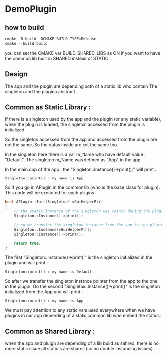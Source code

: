 # DemoPlugin

## how to build

```cpp
cmake -B build -DCMAKE_BUILD_TYPE=Release
cmake --build build
```

you can set the CMAKE var BUILD_SHARED_LIBS as ON 
if you want to have the common lib built in SHARED instead of STATIC

## Design

The app and the plugin are depending both of a static lib 
who contain The singleton and the plugina abstract

## Common as Static Library :

If there is a singleton used by the app and the plugin (or any static variable), 
when the plugin is loaded, the singleton accessed from the plugin is initialized.

So the singleton accessed from the app and accessed from the plugin are not the same.
So the datas inside are not the same too.

In the singleton here there is a var m_Name who have default value : "Default".
The singleton m_Name was defined as "App" in the app

In the main.cpp of the app : the "Singleton::Instance()->print();" will print :
```
Singleton::print() : my name is App
```

So if you go in APlugin in the common lib (who is the base class for plugin).
This code will be executed for each plugins :

```cpp
bool APlugin::Init(Singleton* vGuiHelperPtr)
{
	// the static instance of the singleton was reinit during the plugin loading
	Singleton::Instance()->print();

	// so we transfer the singleton instance from the app to the plugin
	Singleton::Instance(vGuiHelperPtr);
	Singleton::Instance()->print();

	return true;
}
```

The first "Singleton::Instance()->print()" is the singleton initialized in the plugin
and will print : 
```
Singleton::print() : my name is Default
```

So after we transfer the singleton instance pointer from the app to the one in the plugin.
Oo the second "Singleton::Instance()->print()" is the singleton initialized from the App
and will print : 
```
Singleton::print() : my name is App
```

We must pay attention to any static vars used everywhere when we have plugins in our app 
depending of a static common lib who embed the statics.

## Common as Shared Library :

when the app and pluign are depending of a lib build as sahred, there is no more static issue
all static's are shared (so no double instancing issues)